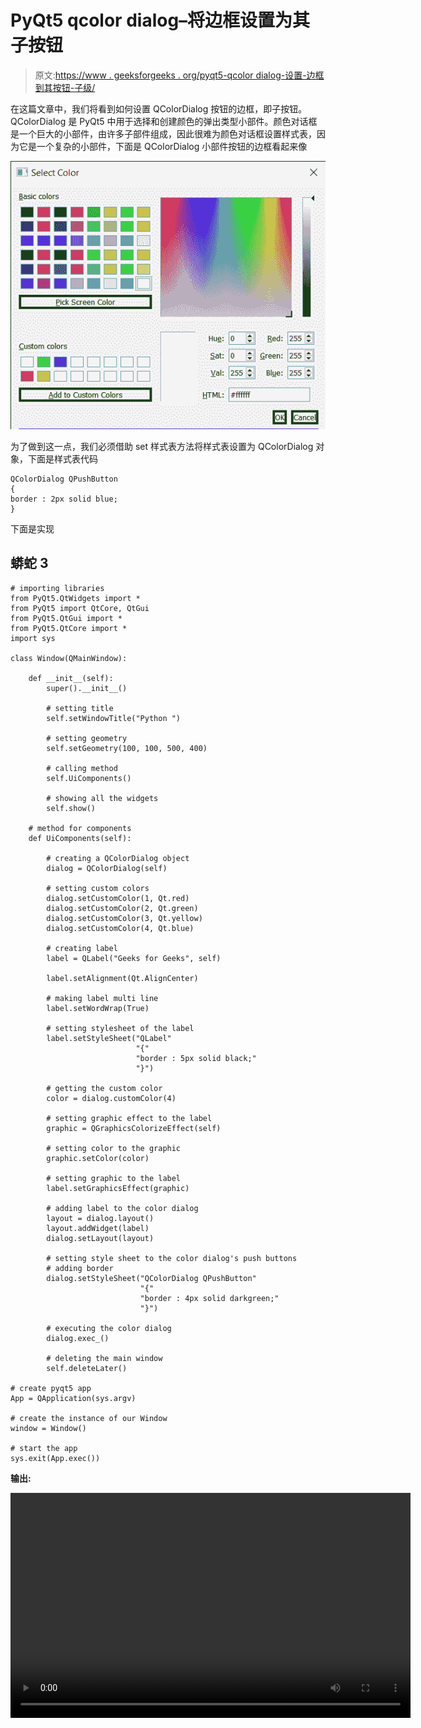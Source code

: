 # PyQt5 qcolor dialog–将边框设置为其子按钮

> 原文:[https://www . geeksforgeeks . org/pyqt5-qcolor dialog-设置-边框到其按钮-子级/](https://www.geeksforgeeks.org/pyqt5-qcolordialog-setting-border-to-its-push-button-child/)

在这篇文章中，我们将看到如何设置 QColorDialog 按钮的边框，即子按钮。QColorDialog 是 PyQt5 中用于选择和创建颜色的弹出类型小部件。颜色对话框是一个巨大的小部件，由许多子部件组成，因此很难为颜色对话框设置样式表，因为它是一个复杂的小部件，下面是 QColorDialog 小部件按钮的边框看起来像

![](img/474c77f7de3768e1625e212cb4267d29.png)

为了做到这一点，我们必须借助 set 样式表方法将样式表设置为 QColorDialog 对象，下面是样式表代码

```
QColorDialog QPushButton
{
border : 2px solid blue;
}
```

下面是实现

## 蟒蛇 3

```
# importing libraries
from PyQt5.QtWidgets import *
from PyQt5 import QtCore, QtGui
from PyQt5.QtGui import *
from PyQt5.QtCore import *
import sys

class Window(QMainWindow):

    def __init__(self):
        super().__init__()

        # setting title
        self.setWindowTitle("Python ")

        # setting geometry
        self.setGeometry(100, 100, 500, 400)

        # calling method
        self.UiComponents()

        # showing all the widgets
        self.show()

    # method for components
    def UiComponents(self):

        # creating a QColorDialog object
        dialog = QColorDialog(self)

        # setting custom colors
        dialog.setCustomColor(1, Qt.red)
        dialog.setCustomColor(2, Qt.green)
        dialog.setCustomColor(3, Qt.yellow)
        dialog.setCustomColor(4, Qt.blue)

        # creating label
        label = QLabel("Geeks for Geeks", self)

        label.setAlignment(Qt.AlignCenter)

        # making label multi line
        label.setWordWrap(True)

        # setting stylesheet of the label
        label.setStyleSheet("QLabel"
                            "{"
                            "border : 5px solid black;"
                            "}")

        # getting the custom color
        color = dialog.customColor(4)

        # setting graphic effect to the label
        graphic = QGraphicsColorizeEffect(self)

        # setting color to the graphic
        graphic.setColor(color)

        # setting graphic to the label
        label.setGraphicsEffect(graphic)

        # adding label to the color dialog
        layout = dialog.layout()
        layout.addWidget(label)
        dialog.setLayout(layout)

        # setting style sheet to the color dialog's push buttons
        # adding border
        dialog.setStyleSheet("QColorDialog QPushButton"
                             "{"
                             "border : 4px solid darkgreen;"
                             "}")

        # executing the color dialog
        dialog.exec_()

        # deleting the main window
        self.deleteLater()

# create pyqt5 app
App = QApplication(sys.argv)

# create the instance of our Window
window = Window()

# start the app
sys.exit(App.exec())
```

**输出:**

<video class="wp-video-shortcode" id="video-438266-1" width="640" height="360" preload="metadata" controls=""><source type="video/mp4" src="https://media.geeksforgeeks.org/wp-content/uploads/20200624005855/Select-Color-2020-06-24-00-58-29.mp4?_=1">[https://media.geeksforgeeks.org/wp-content/uploads/20200624005855/Select-Color-2020-06-24-00-58-29.mp4](https://media.geeksforgeeks.org/wp-content/uploads/20200624005855/Select-Color-2020-06-24-00-58-29.mp4)</video>